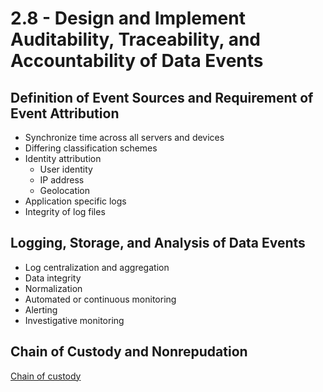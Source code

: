 # 2.8 - Design and Implement Auditability, Traceability, and Accountability of Data Events

## Definition of Event Sources and Requirement of Event Attribution

- Synchronize time across all servers and devices
- Differing classification schemes
- Identity attribution
    - User identity
    - IP address
    - Geolocation
- Application specific logs
- Integrity of log files

## Logging, Storage, and Analysis of Data Events

- Log centralization and aggregation
- Data integrity
- Normalization
- Automated or continuous monitoring
- Alerting
- Investigative monitoring

## Chain of Custody and Nonrepudation

[Chain of custody](../../Definitions/C.md#chain-of-custody)
